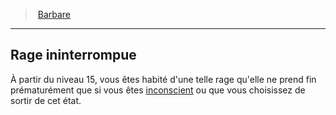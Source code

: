 ﻿---
!ClassFeatureItem
Id: barbarian_hd.md#rage-ininterrompue
ParentLink: barbarian_hd.md#barbare
Name: Rage ininterrompue
ParentName: Barbare
NameLevel: 2
Attributes: {}
AttributesDictionary: >+
  {}

---
> [Barbare](hd_barbarian.md)

---

## Rage ininterrompue

À partir du niveau 15, vous êtes habité d'une telle rage qu'elle ne prend fin prématurément que si vous êtes [inconscient](hd_conditions_inconscient.md) ou que vous choisissez de sortir de cet état.

